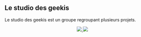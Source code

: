 ## Le studio des geekis
Le studio des geekis est un groupe regroupant plusieurs projets.

  <div align = "center">
  <a href="https://discord.gg/RQaFrPqqhr">
  <img src="https://discordapp.com/api/guilds/895687398548201482/widget.png?style=banner5">
  </a>
    <a href="https://discord.gg/RMSBwxmvbt">
  <img src="https://discordapp.com/api/guilds/855461234376048650/widget.png?style=banner4">
  </a>
  </div
